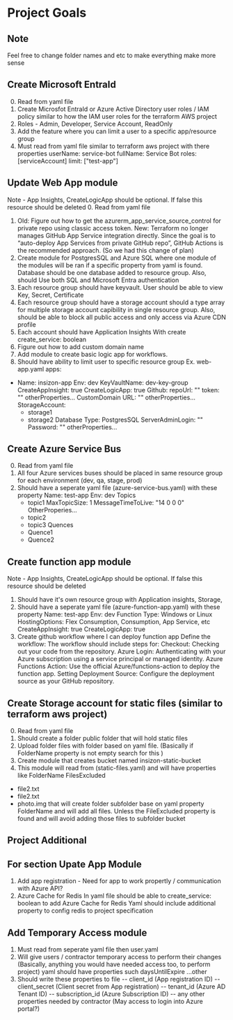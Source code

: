 # Project Goals


## Note
Feel free to change folder names and etc to make everything make more sense


## Create Microsoft EntraId 
0. Read from yaml file
1. Create Microsfot EntraId or Azure Active Directory user roles / IAM policy
similar to how the IAM user roles for the terraform AWS project
2. Roles - Admin, Developer, Service Account, ReadOnly
3. Add the feature where you can limit a user to a specific app/resource group
4. Must read from yaml file similar to terraform aws project with there properties
userName: service-bot
    fullName: Service Bot
    roles: [serviceAccount]
    limit: ["test-app"]



## Update Web App module
Note - App Insights, CreateLogicApp should be optional. If false this resource should be deleted
0. Read from yaml file
1. Old: Figure out how to get the azurerm_app_service_source_control for private repo using classic access token.
New: Terraform no longer manages GitHub App Service integration directly. Since the goal is to “auto-deploy App Services from private GitHub repo”, GitHub Actions is the recommended approach. (So we had this change of plan)
2. Create module for PostgresSQL and Azure SQL where one module of the modules will 
be ran if a specific property from yaml is found. Database should be one database added to resource group. Also, should Use both SQL and Microsoft Entra authentication
3. Each resource group should have keyvault. User should be able to view Key, Secret, Certificate
4. Each resource group should have a storage account should a type array for 
multiple storage account capibility in single resource group. Also, should be able to block all public access and only access via Azure CDN profile
5. Each account should have Application Insights
With create create_service: boolean
6. Figure out how to add custom domain name
7. Add module to create basic logic app for workflows.
8. Should have ability to limit user to specific resource group
Ex. web-app.yaml
apps:
  - Name:  insizon-app
    Env:   dev
    KeyVaultName: dev-key-group
    CreateAppInsight: true
    CreateLogicApp: true
    Github: 
      repoUrl: ""
      token: ""
      otherProperties...
    CustomDomain
      URL: ""
      otherProperties...
    StorageAccount:
      - storage1
      - storage2
    Database
      Type: PostgresSQL
      ServerAdminLogin: ""
      Password: ""
      otherProperties...




## Create Azure Service Bus
0. Read from yaml file
1. All four Azure services buses should be placed in same resource group for each
environment (dev, qa, stage, prod)
2. Should have a seperate yaml file (azure-service-bus.yaml) with these property
  Name: test-app
  Env: dev
  Topics
    - topic1
        MaxTopicSize: 1
        MessageTimeToLive: "14 0 0 0"
        OtherProperies...
    - topic2
    - topic3
  Quences
    - Quence1
    - Quence2


## Create function app module
Note - App Insights, CreateLogicApp should be optional. If false this resource should be deleted
1. Should have it's own resource group with Application insights, Storage, 
2. Should have a seperate yaml file (azure-function-app.yaml) with these property
  Name: test-app
  Env: dev
  Function
    Type: Windows or Linux
    HostingOptions: Flex Consumption, Consumption, App Service, etc
  CreateAppInsight: true
  CreateLogicApp: true
3. Create github workflow where I can deploy function app
Define the workflow:
The workflow should include steps for:
Checkout: Checking out your code from the repository. 
Azure Login: Authenticating with your Azure subscription using a service principal or managed identity. 
Azure Functions Action: Use the official Azure/functions-action to deploy the function app. 
Setting Deployment Source: Configure the deployment source as your GitHub repository. 


## Create Storage account for static files (similar to terraform aws project)
0. Read from yaml file
0. Should create a folder public folder that will hold static files
1. Upload folder files with folder based on yaml file. (Basically if FolderName property is not empty search for this )
2. Create module that creates bucket named insizon-static-bucket
3. This module will read from (static-files.yaml) and will have 
properties like 
FolderName
FilesExcluded
  - file2.txt
  - file2.txt
  - photo.img
that will create folder subfolder base on yaml property FolderName and will add all files. Unless the FileExcluded property is found and will avoid adding those files to subfolder bucket


## Project Additional


## For section Upate App Module
1. Add app registration - Need for app to work propertly / communication with Azure API?
2. Azure Cache for Redis
In yaml file should be able to create_service: boolean
to add Azure Cache for Redis
Yaml should include additional property to config redis to project specification


## Add Temporary Access module 
1. Must read from seperate yaml file then user.yaml
2. Will give users / contractor temporary access to perform their changes (Basically, anything you would have needed access too, to perform project)
yaml should have properties such
daysUntilExpire
...other
4. Should write these properties to file
-- client_id (App registration ID)
-- client_secret (Client secret from App registration)
-- tenant_id (Azure AD Tenant ID)
-- subscription_id (Azure Subscription ID)
-- any other properties needed by contractor (May access to login into Azure portal?)
